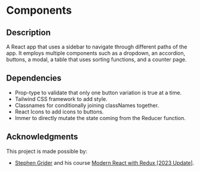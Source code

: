 # Components

## Description

A React app that uses a sidebar to navigate through different paths of the app. It employs multiple components such as a dropdown, an accordion, buttons, a modal, a table that uses sorting functions, and a counter page.

## Dependencies

- Prop-type to validate that only one button variation is true at a time.
- Tailwind CSS framework to add style.
- Classnames for conditionally joining classNames together.
- React Icons to add icons to buttons.
- Immer to directly mutate the state coming from the Reducer function.

## Acknowledgments

This project is made possible by:

- [Stephen Grider](https://www.udemy.com/user/sgslo/) and his course [Modern React with Redux [2023 Update]](https://www.udemy.com/course/react-redux/).
